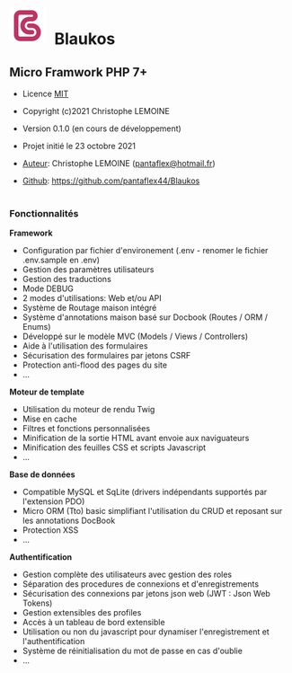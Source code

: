 <img width="64" height="64" src="./public/images/logo64.png" style="margin-right: 1rem; float: left; vertical-align: center">

# Blaukos

## Micro Framwork PHP 7+

+ Licence [MIT](LICENSE.txt)
+ Copyright (c)2021 Christophe LEMOINE
+ Version 0.1.0 (en cours de développement)
+ Projet initié le 23 octobre 2021


+ <u>Auteur</u>: Christophe LEMOINE (<pantaflex@hotmail.fr>)
+ <u>Github</u>: https://github.com/pantaflex44/Blaukos
  <br>
  <br>

### Fonctionnalités

**Framework**

- Configuration par fichier d'environement (.env - renomer le fichier .env.sample en .env)
- Gestion des paramètres utilisateurs
- Gestion des traductions
- Mode DEBUG
- 2 modes d'utilisations: Web et/ou API
- Système de Routage maison intégré
- Système d'annotations maison basé sur Docbook (Routes / ORM / Enums)
- Développé sur le modèle MVC (Models / Views / Controllers)
- Aide à l'utilisation des formulaires
- Sécurisation des formulaires par jetons CSRF
- Protection anti-flood des pages du site
- ...
  <br>

**Moteur de template**

- Utilisation du moteur de rendu Twig
- Mise en cache
- Filtres et fonctions personnalisées
- Minification de la sortie HTML avant envoie aux naviguateurs
- Minification des feuilles CSS et scripts Javascript
- ...
  <br>

**Base de données**

- Compatible MySQL et SqLite (drivers indépendants supportés par l'extension PDO)
- Micro ORM (Tto) basic simplifiant l'utilisation du CRUD et reposant sur les annotations DocBook
- Protection XSS
- ...
  <br>

**Authentification**

- Gestion complète des utilisateurs avec gestion des roles
- Séparation des procedures de connexions et d'enregistrements
- Sécurisation des connexions par jetons json web (JWT : Json Web Tokens)
- Gestion extensibles des profiles
- Accès à un tableau de bord extensible
- Utilisation ou non du javascript pour dynamiser l'enregistrement et l'authentification
- Système de réinitialisation du mot de passe en cas d'oublie
- ...
  <br>